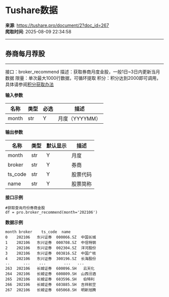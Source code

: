 # Tushare数据

**来源**: https://tushare.pro/document/2?doc_id=267  
**爬取时间**: 2025-08-09 22:34:58

---

## 券商每月荐股

---

接口：broker\_recommend
描述：获取券商月度金股，一般1日~3日内更新当月数据
限量：单次最大1000行数据，可循环提取
积分：积分达到2000即可调用，具体请参阅[积分获取办法](https://tushare.pro/document/1?doc_id=13)

**输入参数**

| 名称 | 类型 | 必选 | 描述 |
| --- | --- | --- | --- |
| month | str | Y | 月度（YYYYMM） |

**输出参数**

| 名称 | 类型 | 默认显示 | 描述 |
| --- | --- | --- | --- |
| month | str | Y | 月度 |
| broker | str | Y | 券商 |
| ts\_code | str | Y | 股票代码 |
| name | str | Y | 股票简称 |

**接口示例**

```
#获取查询月份券商金股
df = pro.broker_recommend(month='202106')
```

**数据示例**

```
month broker    ts_code  name
0    202106   东兴证券  000066.SZ  中国长城
1    202106   东兴证券  000708.SZ  中信特钢
2    202106   东兴证券  002304.SZ  洋河股份
3    202106   东兴证券  003816.SZ  中国广核
4    202106   东兴证券  300196.SZ  长海股份
..      ...    ...        ...   ...
263  202106   长城证券  600096.SH   云天化
264  202106   长城证券  600809.SH  山西汾酒
265  202106   长城证券  603596.SH   伯特利
266  202106   长城证券  603885.SH  吉祥航空
267  202106   长城证券  605068.SH  明新旭腾
```
